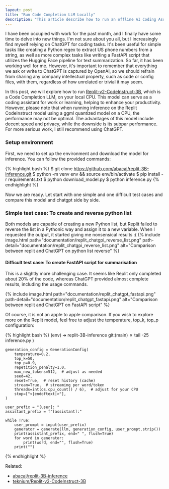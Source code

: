 ```yaml
---
layout: post
title: "Run Code Completion LLM Locally"
description: "This article describe how to run an offline AI Coding Assistant LLM on your CPU"
---
```


I have been occupied with work for the past month, and I finally have some time to delve into new things. I'm not sure about you all, but I increasingly find myself relying on ChatGPT for coding tasks. It's been useful for simple tasks like creating a Python regex to extract US phone numbers from a string, as well as more complex tasks like writing a FastAPI script that utilizes the Hugging Face pipeline for text summarization. So far, it has been working well for me. However, it's important to remember that everything we ask or write to ChatGPT is captured by OpenAI, so we should refrain from sharing any company intellectual property, such as code or config files, with them, regardless of how unrelated or trivial it may seem.

In this post, we will explore how to run [Replit-v2-CodeInstruct-3B](https://huggingface.co/teknium/Replit-v2-CodeInstruct-3B), which is a Code Completion LLM, on your local CPU. This model can serve as a coding assistant for work or learning, helping to enhance your productivity. However, please note that when running inference on the Replit CodeInstruct model using a ggml quantized model on a CPU, the performance may not be optimal. The advantages of this model include decent speed and privacy, while the downside is its subpar performance. For more serious work, I still recommend using ChatGPT.

### Setup environment 
First, we need to set up the environment and download the model for inference. You can follow the provided commands:

{% highlight bash %}
$ git clone https://github.com/abacaj/replit-3B-inference.git
$ python -m venv env && source env/bin/activate
$ pip install -r requirements.txt
$ python download_model.py
$ python inference.py
{% endhighlight %}

Now we are ready. Let start with one simple and one difficult test cases and compare this model and chatgpt side by side.


### Simple test case: To create and reverse python list

Both models are capable of creating a new Python list, but Replit failed to reverse the list in a Pythonic way and assign it to a new variable. When I requested the output, it started giving me nonsensical results :(
{% include image.html path="documentation/replit_chatgpi_reverse_list.png" path-detail="documentation/replit_chatgpi_reverse_list.png" alt="Comparison between replit and ChatGPT on python list reverse" %}


#### Difficult test case: To create FastAPI script for summarisation

This is a slightly more challenging case. It seems like Replit only completed about 20% of the code, whereas ChatGPT provided almost complete results, including the usage commands.

{% include image.html path="documentation/replit_chatgpt_fastapi.png" path-detail="documentation/replit_chatgpt_fastapi.png" alt="Comparison between replit and ChatGPT on FastAPI script" %}

Of course, it is not an apple to apple comparison. If you wish to explore more on the Replit model, feel free to adjust the temperature, top_k, top_p configuration:

{% highlight bash %}
(env) ➜  replit-3B-inference git:(main) ✗ tail -25 inference.py
    )

    generation_config = GenerationConfig(
        temperature=0.2,
        top_k=50,
        top_p=0.9,
        repetition_penalty=1.0,
        max_new_tokens=512,  # adjust as needed
        seed=42,
        reset=True,  # reset history (cache)
        stream=True,  # streaming per word/token
        threads=int(os.cpu_count() / 6),  # adjust for your CPU
        stop=["<|endoftext|>"],
    )

    user_prefix = "[user]: "
    assistant_prefix = f"[assistant]:"

    while True:
        user_prompt = input(user_prefix)
        generator = generate(llm, generation_config, user_prompt.strip())
        print(assistant_prefix, end=" ", flush=True)
        for word in generator:
            print(word, end="", flush=True)
        print("")
{% endhighlight %}

Related:
- [abacaj/replit-3B-inference](https://github.com/abacaj/replit-3B-inference)
- [teknium/Replit-v2-CodeInstruct-3B](https://huggingface.co/teknium/Replit-v2-CodeInstruct-3B)
